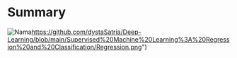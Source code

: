 # Summary

![Nama]("https://github.com/dystaSatria/Deep-Learning/blob/main/Supervised%20Machine%20Learning%3A%20Regression%20and%20Classification/Regression.png)https://github.com/dystaSatria/Deep-Learning/blob/main/Supervised%20Machine%20Learning%3A%20Regression%20and%20Classification/Regression.png")
